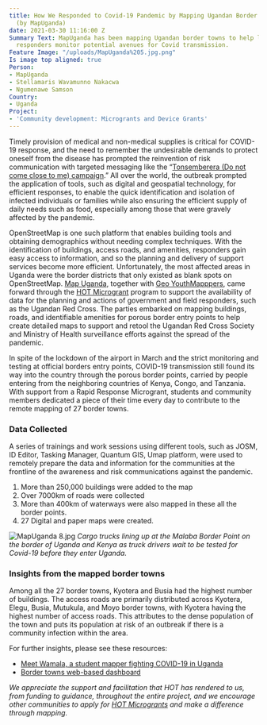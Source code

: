 ```yaml
---
title: How We Responded to Covid-19 Pandemic by Mapping Ugandan Border Entry Towns
  (by MapUganda)
date: 2021-03-30 11:16:00 Z
Summary Text: MapUganda has been mapping Ugandan border towns to help local health
  responders monitor potential avenues for Covid transmission.
Feature Image: "/uploads/MapUganda%205.jpg.png"
Is image top aligned: true
Person:
- MapUganda
- Stellamaris Wavamunno Nakacwa
- Ngumenawe Samson
Country:
- Uganda
Project:
- 'Community development: Microgrants and Device Grants'
---
```


Timely provision of medical and non-medical supplies is critical for COVID-19 response, and the need to remember the undesirable demands to protect oneself from the disease has prompted the reinvention of risk communication with targeted messaging like the “[Tonsemberera (Do not come close to me) campaign](https://www.youtube.com/watch?v=MX2AGWTUFLQ).” All over the world, the outbreak prompted the application of tools, such as digital and geospatial technology, for efficient responses, to enable the quick identification and isolation of infected individuals or families while also ensuring the efficient supply of daily needs such as food, especially among those that were gravely affected by the pandemic. 

OpenStreetMap is one such platform that enables building tools and obtaining demographics without needing complex techniques. With the identification of buildings, access roads, and amenities, responders gain easy access to information, and so the planning and delivery of support services become more efficient. Unfortunately, the most affected areas in Uganda were the border districts that only existed as blank spots on  OpenStreetMap. [Map Uganda](https://mapuganda.org/), together with [Geo YouthMapppers](https://www.youthmappers.org/chapter-listing), came forward through the [HOT Microgrant](https://www.hotosm.org/community/community-grants/) program to support the availability of data for the planning and actions of government and field responders, such as the Ugandan Red Cross. The parties embarked on mapping buildings, roads, and identifiable amenities for porous border entry points to help create detailed maps to support and retool the Ugandan Red Cross Society and Ministry of Health surveillance efforts against the spread of the pandemic. 

In spite of the lockdown of the airport in March and the strict monitoring and testing at official borders entry points, COVID-19 transmission still found its way into the country through the porous border points, carried by people entering from the neighboring countries of Kenya, Congo, and Tanzania.  With support from a Rapid Response Microgrant, students and community members dedicated a piece of their time every day to contribute to the remote mapping of 27 border towns. 

### Data Collected

A series of trainings and work sessions using different tools, such as JOSM, ID Editor, Tasking Manager, Quantum GIS, Umap platform, were used to remotely prepare the data and information for the communities at the frontline of the awareness and risk communications against the pandemic. 
1. More than 250,000 buildings were added to the map 
2. Over 7000km of roads were collected 
3. More than 400km of waterways were also mapped in these all the border points. 
4. 27 Digital and paper maps were created.

![MapUganda 8.jpg](/uploads/MapUganda%208.jpg)
*Cargo trucks lining up at the Malaba Border Point on the border of Uganda and Kenya as truck drivers wait to be tested for Covid-19 before they enter Uganda.*

### Insights from the mapped border towns

Among all the 27 border towns, Kyotera and Busia had the highest number of buildings. The access roads are primarily distributed across Kyotera, Elegu, Busia, Mutukula, and Moyo border towns, with Kyotera having the highest number of access roads. This attributes to the dense population of the town and puts its population at risk of an outbreak if there is a community infection within the area. 

For further insights, please see these resources:

* [Meet Wamala, a student mapper fighting COVID-19 in Uganda](https://youtu.be/Iz7pNor-zSU) 
* [Border towns web-based dashboard](https://africageoportal.maps.arcgis.com/apps/opsdashboard/index.html#/e1f317cd77bc413db4820d2c8879d267)

*We appreciate the support and facilitation that HOT has rendered to us, from funding to guidance, throughout the entire project, and we encourage other communities to apply for [HOT Microgrants](https://www.hotosm.org/community/community-grants/) and make a difference through mapping.*

